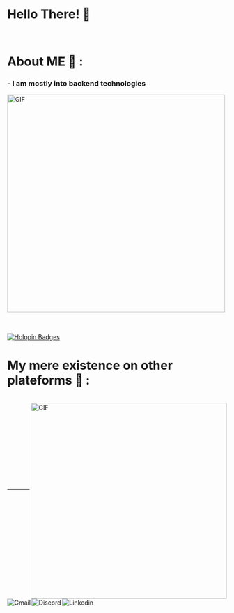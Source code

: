 # Hello There! 👋

<div align="center">

</div>
</br>
<!-- </br>
</br> -->


# About ME 💬  :

### - I am mostly into backend technologies


<img hight="400" width="500" alt="GIF" align="center" src="https://github.com/sailingwithsandeep/sailingwithsandeep/blob/master/assets/cat.gif">



</br>
</br>
</br>


[![Holopin Badges](https://holopin.io/api/user/board?user=lucifetthedevil)](https://holopin.io/@lucifetthedevil)



# My mere existence on other plateforms 📱 :

<p>
 </br>


<img hight="320" width="450" align="right" alt="GIF" src="https://github.com/sailingwithsandeep/sailingwithsandeep/blob/master/assets/ar.gif">



<a href="mailto:sailingwithsandeep@gmail.com">
 <img align="left" alt="Gmail"  src="https://img.shields.io/badge/Gmail-D14836?style=for-the-badge&logo=gmail&logoColor=white" />
</a>
<a href="https://discord.com/users/505285752704204831">
 <img align="left" alt="Discord"  src="https://img.shields.io/badge/Discord-7289DA?style=for-the-badge&logo=discord&logoColor=white" />
</a>
<a href="https://www.linkedin.com/in/sailingwithsandeep">
  <img align="left" alt="Linkedin" src="https://img.shields.io/badge/linkedin%20-%230077B5.svg?&style=for-the-badge&logo=linkedin&logoColor=white" />
</br>
</br>
</br>

 </p>
 
</br>
</br>
</br>
</br>
</br>
</br>
</br>




<!--<p align="center" >  
  <a href="https://github.com/anuraghazra/github-readme-stats"> 
<img  src="https://github-readme-stats.vercel.app/api?username=SandeepParmar-RKU&show_icons=true&theme=radical"/>
  </a>
  </p> -->

************
